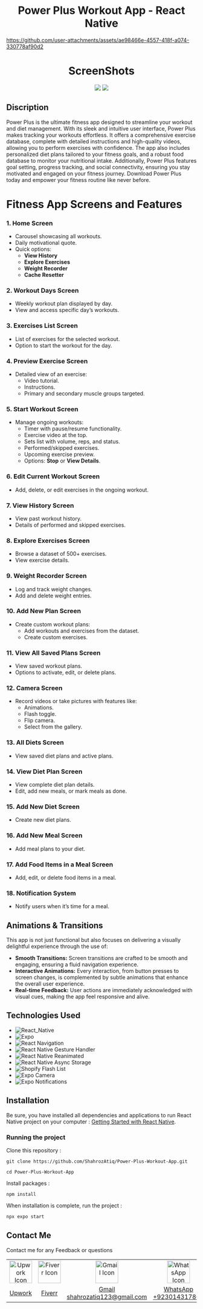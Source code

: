 


<h1 align="center">
	Power Plus Workout App - React Native
</h1>

https://github.com/user-attachments/assets/ae98466e-4557-418f-a074-330778af90d2

<h1 align="center">
	ScreenShots
</h1>
<p align="center">
	<img src="https://github.com/ShahrozAtiq/Power-Plus-Workout-App/blob/8938bef374e4c2331f4eded2449bcaa90ef1da45/assets/1%20copy.jpg">
	<img src="https://github.com/ShahrozAtiq/Power-Plus-Workout-App/blob/8938bef374e4c2331f4eded2449bcaa90ef1da45/assets/2%20copy.jpg">
</p>


## Discription
Power Plus is the ultimate fitness app designed to streamline your workout and diet management. With its sleek and intuitive user interface, Power Plus makes tracking your workouts effortless. It offers a comprehensive exercise database, complete with detailed instructions and high-quality videos, allowing you to perform exercises with confidence. The app also includes personalized diet plans tailored to your fitness goals, and a robust food database to monitor your nutritional intake. Additionally, Power Plus features goal setting, progress tracking, and social connectivity, ensuring you stay motivated and engaged on your fitness journey. Download Power Plus today and empower your fitness routine like never before.
# Fitness App Screens and Features

### **1. Home Screen**
- Carousel showcasing all workouts.  
- Daily motivational quote.  
- Quick options:  
  - **View History**  
  - **Explore Exercises**  
  - **Weight Recorder**  
  - **Cache Resetter**

### **2. Workout Days Screen**
- Weekly workout plan displayed by day.  
- View and access specific day’s workouts.

### **3. Exercises List Screen**
- List of exercises for the selected workout.  
- Option to start the workout for the day.

### **4. Preview Exercise Screen**
- Detailed view of an exercise:  
  - Video tutorial.  
  - Instructions.  
  - Primary and secondary muscle groups targeted.  

### **5. Start Workout Screen**
- Manage ongoing workouts:  
  - Timer with pause/resume functionality.  
  - Exercise video at the top.  
  - Sets list with volume, reps, and status.  
  - Performed/skipped exercises.  
  - Upcoming exercise preview.  
  - Options: **Stop** or **View Details**.

### **6. Edit Current Workout Screen**
- Add, delete, or edit exercises in the ongoing workout.

### **7. View History Screen**
- View past workout history.  
- Details of performed and skipped exercises.

### **8. Explore Exercises Screen**
- Browse a dataset of 500+ exercises.  
- View exercise details.

### **9. Weight Recorder Screen**
- Log and track weight changes.  
- Add and delete weight entries.

### **10. Add New Plan Screen**
- Create custom workout plans:  
  - Add workouts and exercises from the dataset.  
  - Create custom exercises.

### **11. View All Saved Plans Screen**
- View saved workout plans.  
- Options to activate, edit, or delete plans.

### **12. Camera Screen**
- Record videos or take pictures with features like:  
  - Animations.  
  - Flash toggle.  
  - Flip camera.  
  - Select from the gallery.

### **13. All Diets Screen**
- View saved diet plans and active plans.

### **14. View Diet Plan Screen**
- View complete diet plan details.  
- Edit, add new meals, or mark meals as done.

### **15. Add New Diet Screen**
- Create new diet plans.

### **16. Add New Meal Screen**
- Add meal plans to your diet.

### **17. Add Food Items in a Meal Screen**
- Add, edit, or delete food items in a meal.

### **18. Notification System**
- Notify users when it’s time for a meal.

## Animations & Transitions
This app is not just functional but also focuses on delivering a visually delightful experience through the use of:

- **Smooth Transitions:** Screen transitions are crafted to be smooth and engaging, ensuring a fluid navigation experience.
- **Interactive Animations:** Every interaction, from button presses to screen changes, is complemented by subtle animations that enhance the overall user experience.
- **Real-time Feedback:** User actions are immediately acknowledged with visual cues, making the app feel responsive and alive.


## Technologies Used

- ![React_Native](https://img.shields.io/badge/-React_Native-blue)
- ![Expo](https://img.shields.io/badge/-Expo-white)
- ![React Navigation](https://img.shields.io/badge/-React_Navigation-yellow)
- ![React Native Gesture Handler](https://img.shields.io/badge/-React_Native_Gesture_Handler-green)
- ![React Native Reanimated](https://img.shields.io/badge/-React_Native_Reanimated-purple)
- ![React Native Async Storage](https://img.shields.io/badge/-React_Native_Async_Storage-orange)
- ![Shopify Flash List](https://img.shields.io/badge/-Shopify_Flash_List-green)
- ![Expo Camera](https://img.shields.io/badge/-Expo_Camera-blue)
- ![Expo Notifications](https://img.shields.io/badge/-Expo_Notifications-yellow)

## Installation

Be sure, you have installed all dependencies and applications to run React Native project on your computer : [Getting Started with React Native](https://facebook.github.io/react-native/docs/getting-started).

### Running the project

Clone this repository :

```
git clone https://github.com/ShahrozAtiq/Power-Plus-Workout-App.git
```
```
cd Power-Plus-Workout-App
```

Install packages :

```
npm install
```

When installation is complete, run the project :

```bash
npx expo start
```

## Contact Me

Contact me for any Feedback or questions

<table>
  <tr>
    <td align="center" width="500px">
      <a href="https://www.upwork.com/freelancers/~01c437b099d917194b" title="View my Upwork profile">
        <img src="https://img.icons8.com/external-tal-revivo-shadow-tal-revivo/48/null/external-upwork-a-global-freelancing-platform-where-professionals-connect-and-collaborate-remotely-logo-shadow-tal-revivo.png" alt="Upwork Icon" width="60" height="60"/>
      </a>
    </td>
    <td align="center" width="500px">
      <a href="https://www.fiverr.com/shahrozatiq" title="View my Fiverr profile">
        <img src="https://ml.globenewswire.com/Resource/Download/dcc91863-eeb0-4879-a556-9f7608b19744" alt="Fiverr Icon" width="60" height="60"/>
      </a>
    </td>
    <td align="center" width="500px">
      <a href="mailto:shahrozatiq123@gmail.com" title="Send me an email">
        <img src="https://www.svgrepo.com/show/452213/gmail.svg" alt="Gmail Icon" height="60" width="60"/>
      </a>
    </td>
    <td align="center" width="500px">
      <a href="https://wa.me/923014317809" title="Chat with me on WhatsApp">
        <img src="https://raw.githubusercontent.com/rahuldkjain/github-profile-readme-generator/master/src/images/icons/Social/whatsapp.svg" alt="WhatsApp Icon" height="60" width="60"/>
      </a>
    </td>
    <td align="center" width="500px">
      <a href="https://linkedin.com/in/shahroz-atiq" title="Connect with me on LinkedIn">
        <img src="https://raw.githubusercontent.com/rahuldkjain/github-profile-readme-generator/master/src/images/icons/Social/linked-in-alt.svg" alt="LinkedIn Icon" height="60" width="60"/>
      </a>
    </td>
    <td align="center" width="500px">
      <a href="https://instagram.com/shahahahahroz" title="Follow me on Instagram">
        <img src="https://raw.githubusercontent.com/rahuldkjain/github-profile-readme-generator/master/src/images/icons/Social/instagram.svg" alt="Instagram Icon" height="60" width="60"/>
      </a>
    </td>
  </tr>
  <tr>
    <td align="center" width="500px">
      <a href="https://www.upwork.com/freelancers/~01c437b099d917194b">Upwork</a>
    </td>
    <td align="center" width="500px">
      <a href="https://www.fiverr.com/shahrozatiq">Fiverr</a>
    </td>
    <td align="center" width="500px">
      <a href="mailto:shahrozatiq123@gmail.com">Gmail<br>shahrozatiq123@gmail.com</a>
    </td>
    <td align="center" width="500px">
      <a href="https://wa.me/923014317809">WhatsApp<br>+923014317809</a>
    </td>
    <td align="center" width="500px">
      <a href="https://linkedin.com/in/shahroz-atiq">LinkedIn</a>
    </td>
    <td align="center" width="500px">
      <a href="https://instagram.com/shahahahahroz">Instagram</a>
    </td>
  </tr>
</table>


